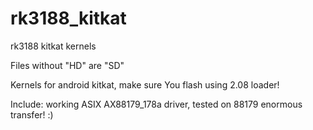 rk3188_kitkat
=============

rk3188 kitkat kernels

Files without "HD" are "SD"

Kernels for android kitkat, make sure You flash using 2.08 loader!

Include: working ASIX AX88179_178a driver, tested on 88179 enormous transfer! :)
